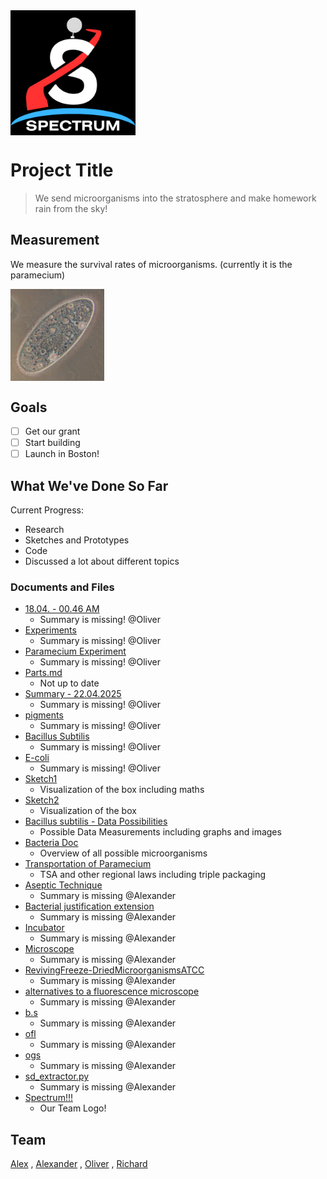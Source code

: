 <img src="Kopie von SPECTRUM (1) (2).png" width="200" style="vertical-align: middle; margin-right: 10px;">

# Project Title

> We send microorganisms into the stratosphere and make homework rain from the sky!



## Measurement

We measure the survival rates of microorganisms. (currently it is the paramecium)


<img src="Paramecium.jpg" width="150" style="vertical-align: middle; margin-right: 10px;">

## Goals

- [ ] Get our grant  
- [ ] Start building
- [ ] Launch in Boston! 

## What We've Done So Far

Current Progress:

- Research
- Sketches and Prototypes
- Code
- Discussed a lot about different topics

### Documents and Files

- [18.04. - 00.46 AM](18.04.%20-%2000.46%20AM.md)
   - Summary is missing! @Oliver
- [Experiments](Experiments.md)
   - Summary is missing! @Oliver
- [Paramecium Experiment](Paramecium%20Experiment.md)
   - Summary is missing! @Oliver
- [Parts.md](Parts.md)
   - Not up to date
- [Summary - 22.04.2025](Summary%20-%2022.04.2025.md)
   - Summary is missing! @Oliver
- [pigments](pigments.md)
   - Summary is missing! @Oliver
- [Bacillus Subtilis](Bacillus%20Subtilis.md)
   - Summary is missing! @Oliver
- [E-coli](E-coli.md)
   - Summary is missing! @Oliver
- [Sketch1](1.png)
   - Visualization of the box including maths
- [Sketch2](2.png)
   - Visualization of the box
- [Bacillus subtilis - Data Possibilities](Bacillus%20subtilis%20-%20Data%20Possiblites%20%281%29.pdf)
   - Possible Data Measurements including graphs and images
- [Bacteria Doc](Bacteria%20Doc%20%281%29.pdf)
   - Overview of all possible microorganisms
- [Transportation of Paramecium](Transportation%20of%20Paramecium.docx)
   - TSA and other regional laws including triple packaging
- [Aseptic Technique](Aseptic%20Technique.docx)
   - Summary is missing @Alexander
- [Bacterial justification extension](Bacterial%20justification%20extension.docx)
   - Summary is missing @Alexander
- [Incubator](Incubator.docx)
   - Summary is missing @Alexander
- [Microscope](Microscope.docx)
   - Summary is missing @Alexander
- [RevivingFreeze-DriedMicroorganismsATCC](RevivingFreeze-DriedMicroorganismsATCC.pdf)
   - Summary is missing @Alexander
- [alternatives to a fluorescence microscope](alternatives%20to%20a%20fluorescence%20microscope.docx)
   - Summary is missing @Alexander
- [b.s](b.s..docx)
   - Summary is missing @Alexander
- [ofl](ofl.docx)
   - Summary is missing @Alexander
- [ogs](ogs.docx)
   - Summary is missing @Alexander
- [sd_extractor.py](sd_extractor.py)
   - Summary is missing @Alexander
- [Spectrum!!!](Kopie%20von%20SPECTRUM%20%281%29%282%29.png)
   - Our Team Logo!

## Team
[Alex](https://hackclub.slack.com/team/U0877PG14F4) , [Alexander](https://hackclub.slack.com/team/U08HE8KST8T) , [Oliver](https://hackclub.slack.com/team/U07L48Q6BUY) , [Richard](https://hackclub.slack.com/team/U08HH8E5DQB)
